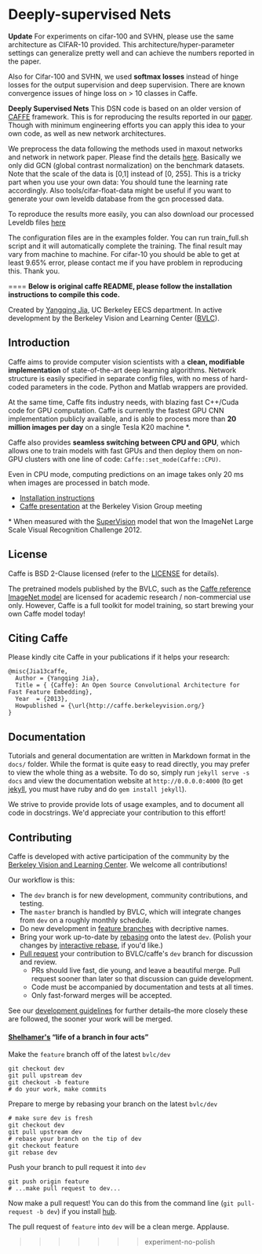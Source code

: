 Deeply-supervised Nets
=======
**Update**
For experiments on cifar-100 and SVHN, please use the same architecture as CIFAR-10 provided. This architecture/hyper-parameter settings can generalize pretty well and can achieve the numbers reported in the paper. 

Also for Cifar-100 and SVHN, we used **softmax losses** instead of hinge losses for the output supervision and deep supervision. There are known convergence issues of hinge loss on > 10 classes in Caffe.

**Deeply Supervised Nets**
This DSN code is based on an older version of [CAFFE](http://caffe.berkeleyvision.org) framework. This is for reproducing the results reported in our [paper](http://vcl.ucsd.edu/~sxie/2014/09/12/dsn-project/). Though with minimum engineering efforts you can apply this idea to your own code, as well as new network architectures.

We preprocess the data following the methods used in maxout networks and network in network paper. Please find the details [here](https://github.com/lisa-lab/pylearn2/tree/master/pylearn2/scripts/papers/maxout). Basically we only did GCN (global contrast normalization) on the benchmark datasets. Note that the scale of the data is [0,1] instead of [0, 255]. This is a tricky part when you use your own data: You should tune the learning rate accordingly. Also tools/cifar-float-data might be useful if you want to generate your own leveldb database from the gcn processed data. 

To reproduce the results more easily, you can also download our processed Leveldb files [here](https://drive.google.com/file/d/0B3j4tSL88j-eU0c4NGd4NC0tUVU/view?usp=sharing)

The configuration files are in the examples folder. You can run train\_full.sh script and it will automatically complete the training. The final result may vary from machine to machine. For cifar-10 you should be able to get at least 9.65% error, please contact me if you have problem in reproducing this. Thank you.

====
**Below is original caffe README, please follow the installation instructions to compile this code.**

Created by [Yangqing Jia](http://daggerfs.com), UC Berkeley EECS department.
In active development by the Berkeley Vision and Learning Center ([BVLC](http://bvlc.eecs.berkeley.edu/)).

## Introduction

Caffe aims to provide computer vision scientists with a **clean, modifiable
implementation** of state-of-the-art deep learning algorithms. Network structure
is easily specified in separate config files, with no mess of hard-coded
parameters in the code. Python and Matlab wrappers are provided.

At the same time, Caffe fits industry needs, with blazing fast C++/Cuda code for
GPU computation. Caffe is currently the fastest GPU CNN implementation publicly
available, and is able to process more than **20 million images per day** on a
single Tesla K20 machine \*.

Caffe also provides **seamless switching between CPU and GPU**, which allows one
to train models with fast GPUs and then deploy them on non-GPU clusters with one
line of code: `Caffe::set_mode(Caffe::CPU)`.

Even in CPU mode, computing predictions on an image takes only 20 ms when images
are processed in batch mode.

* [Installation instructions](http://caffe.berkeleyvision.org/installation.html)
* [Caffe presentation](https://docs.google.com/presentation/d/1lzyXMRQFlOYE2Jy0lCNaqltpcCIKuRzKJxQ7vCuPRc8/edit?usp=sharing) at the Berkeley Vision Group meeting

\* When measured with the [SuperVision](http://www.image-net.org/challenges/LSVRC/2012/supervision.pdf) model that won the ImageNet Large Scale Visual Recognition Challenge 2012.

## License

Caffe is BSD 2-Clause licensed (refer to the
[LICENSE](http://caffe.berkeleyvision.org/license.html) for details).

The pretrained models published by the BVLC, such as the
[Caffe reference ImageNet model](https://www.dropbox.com/s/n3jups0gr7uj0dv/caffe_reference_imagenet_model)
are licensed for academic research / non-commercial use only. However, Caffe is
a full toolkit for model training, so start brewing your own Caffe model today!

## Citing Caffe

Please kindly cite Caffe in your publications if it helps your research:

    @misc{Jia13caffe,
      Author = {Yangqing Jia},
      Title = { {Caffe}: An Open Source Convolutional Architecture for Fast Feature Embedding},
      Year  = {2013},
      Howpublished = {\url{http://caffe.berkeleyvision.org/}
    }

## Documentation

Tutorials and general documentation are written in Markdown format in the `docs/` folder.
While the format is quite easy to read directly, you may prefer to view the whole thing as a website.
To do so, simply run `jekyll serve -s docs` and view the documentation website at `http://0.0.0.0:4000` (to get [jekyll](http://jekyllrb.com/), you must have ruby and do `gem install jekyll`).

We strive to provide provide lots of usage examples, and to document all code in docstrings.
We'd appreciate your contribution to this effort!

## Contributing

Caffe is developed with active participation of the community by the [Berkeley Vision and Learning Center](http://bvlc.eecs.berkeley.edu/).
We welcome all contributions!

Our workflow is this:

- The `dev` branch is for new development, community contributions, and testing.
- The `master` branch is handled by BVLC, which will integrate changes from `dev` on a roughly monthly schedule.
- Do new development in [feature branches](https://www.atlassian.com/git/workflows#!workflow-feature-branch) with decriptive names.
- Bring your work up-to-date by [rebasing](http://git-scm.com/book/en/Git-Branching-Rebasing) onto the latest `dev`. (Polish your changes by [interactive rebase](https://help.github.com/articles/interactive-rebase), if you'd like.)
- [Pull request](https://help.github.com/articles/using-pull-requests) your contribution to BVLC/caffe's `dev` branch for discussion and review.
  * PRs should live fast, die young, and leave a beautiful merge. Pull
    request sooner than later so that discussion can guide development.
  * Code must be accompanied by documentation and tests at all times.
  * Only fast-forward merges will be accepted.

See our [development guidelines](http://caffe.berkeleyvision.org/development.html) for further details–the more closely these are followed, the sooner your work will be merged.

#### [Shelhamer's](https://github.com/shelhamer) “life of a branch in four acts”

Make the `feature` branch off of the latest `bvlc/dev`
```
git checkout dev
git pull upstream dev
git checkout -b feature
# do your work, make commits
```

Prepare to merge by rebasing your branch on the latest `bvlc/dev`
```
# make sure dev is fresh
git checkout dev
git pull upstream dev
# rebase your branch on the tip of dev
git checkout feature
git rebase dev
```

Push your branch to pull request it into `dev`
```
git push origin feature
# ...make pull request to dev...
```

Now make a pull request! You can do this from the command line (`git pull-request -b dev`) if you install [hub](https://github.com/github/hub).

The pull request of `feature` into `dev` will be a clean merge. Applause.
>>>>>>> experiment-no-polish
